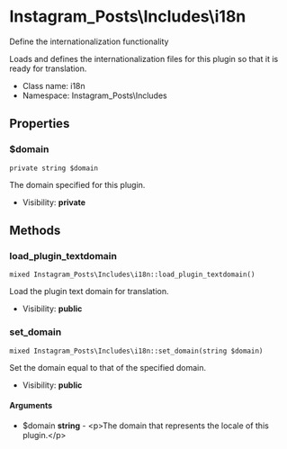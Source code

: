 Instagram_Posts\Includes\i18n
===============

Define the internationalization functionality

Loads and defines the internationalization files for this plugin
so that it is ready for translation.


* Class name: i18n
* Namespace: Instagram_Posts\Includes





Properties
----------


### $domain

    private string $domain

The domain specified for this plugin.



* Visibility: **private**


Methods
-------


### load_plugin_textdomain

    mixed Instagram_Posts\Includes\i18n::load_plugin_textdomain()

Load the plugin text domain for translation.



* Visibility: **public**




### set_domain

    mixed Instagram_Posts\Includes\i18n::set_domain(string $domain)

Set the domain equal to that of the specified domain.



* Visibility: **public**


#### Arguments
* $domain **string** - &lt;p&gt;The domain that represents the locale of this plugin.&lt;/p&gt;


